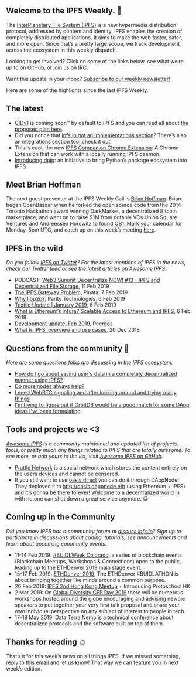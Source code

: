 ## Welcome to the IPFS Weekly. 👋

The [InterPlanetary File System (IPFS)](https://ipfs.io/) is a new hypermedia distribution protocol, addressed by content and identity. IPFS enables the creation of completely distributed applications. It aims to make the web faster, safer, and more open. Since that’s a pretty large scope, we track development across the ecosystem in this weekly dispatch.

Looking to get involved? Click on some of the links below, see what we’re up to on [GitHub](https://github.com/ipfs), or join us on [IRC](https://riot.im/app/#/room/#ipfs:matrix.org).

Want this update in your inbox? [Subscribe to our weekly newsletter!](https://tinyletter.com/ipfsnewsletter)

Here are some of the highlights since the last IPFS Weekly.

## The latest

+ [CIDv1](https://github.com/multiformats/cid) is coming soon™ by default to IPFS and you can read all about [the proposed plan here](https://github.com/ipfs/ipfs/issues/337).
+ Did you notice that [ipfs.io got an implementations section](https://ipfs.io/#implementations)? There’s also an integrations section too, check it out!
+ This is cool, the new [IPFS Companion Chrome Extension](https://chrome.google.com/webstore/detail/ipfs-companion/nibjojkomfdiaoajekhjakgkdhaomnch/): A Chrome Extension that can work with a locally running IPFS daemon.
+ [Introducing dpip](https://github.com/AuHau/dpip/issues/1): an initiative to bring Python’s package ecosystem into IPFS.


## Meet Brian Hoffman

The next guest presenter at the IPFS Weekly Call is [Brian Hoffman](https://twitter.com/brianchoffman). Brian began OpenBazaar when he forked the open source code from the 2014 Toronto Hackathon award winning DarkMarket, a decentralized Bitcoin marketplace, and went on to raise $1M from notable VCs Union Square Ventures and Andreessen Horowitz to found [OB1](https://ob1.io/). Mark your calendar for Monday, 5pm UTC, and catch up on this week’s meeting [here](https://github.com/ipfs/team-mgmt/issues/866). 

 
## IPFS in the wild
*Do you follow [IPFS on Twitter](https://twitter.com/IPFSbot)? For the latest mentions of IPFS in the news, check our Twitter feed or see the [latest articles on Awesome IPFS](https://awesome.ipfs.io/categories/articles/).* 

+ PODCAST: [Web3 Summit Decentralize NOW! #13 - IPFS and Decentralized File Storage](http://dattpodcastnetwork.libsyn.com/web3-summit-decentralize-now-13-ipfs-and-decentralized-file-storage?platform=hootsuite), 11 Feb 2019
+ [The IPFS Gateway Problem](https://medium.com/pinata/the-ipfs-gateway-problem-64bbe7eb8170), Pinata, 7 Feb 2019
+ [Why libp2p?](https://medium.com/paritytech/why-libp2p-13085ed0c9c8), Parity Technologies, 6 Feb 2019
+ [Textile Update | January 2019](https://medium.com/textileio/textile-update-january-2019-fa4203c4856a), 6 Feb 2019
+ [What is Ethereum’s Infura? Scalable Access to Ethereum and IPFS](https://blockonomi.com/ethereum-infura/), 6 Feb 2019
+ [Development update, Feb 2019](https://peergos.org/blog), Peergos
+ [What is IPFS: overview and use cases](https://dao.casino/blog/what-is-ipfs/), 20 Dec 2018


## Questions from the community 🤔
*Here are some questions folks are discussing in the IPFS ecosystem.*

+ [How do I go about saving user's data in a completely decentralized manner using IPFS?](https://www.reddit.com/r/ipfs/comments/ao4qwj/possible_to_use_ipfs_for_user_authentication/)
+ [Do more nodes always help?](https://www.reddit.com/r/ipfs/comments/ansg57/do_more_nodes_always_help/)
+ [I need WebRTC signaling and after looking around and trying many things](https://discuss.ipfs.io/t/using-pubsub-in-js-ipfs-for-webrtc-signaling/4848)
+ [I'm trying to figure out if OrbitDB would be a good match for some DApp ideas I've been formulating](https://www.reddit.com/r/ipfs/comments/apu2t7/technical_orbitdb_overviewguidelines/)


## Tools and projects we <3
*[Awesome IPFS](https://awesome.ipfs.io/) is a community maintained and updated list of projects, tools, or pretty much any things related to IPFS that are totally awesome. To see more, or add yours to the list, visit [Awesome IPFS on GitHub](https://github.com/ipfs/awesome-ipfs).* 

+ [Prattle Network](https://prattle.tk/) is a social network which stores the content entirely on the users devices and cannot be censored.
+ If you still want to use [oasis.direct](http://oasis.direct) you can do it through DAppNode! They deployed it to http://oasis.dappnode.eth (using Ethereum + IPFS) and it’s gonna be there forever! Welcome to a decentralized world in with no one can shut down a great service anymore. 😀


## Coming up in the Community
*Did you know IPFS has a community forum at [discuss.ipfs.io](https://discuss.ipfs.io/)? Sign up to participate in discussions about coding, tutorials, see announcements and learn about upcoming community events.*

+ 11-14 Feb 2019: [#BUIDLWeek Colorado](https://www.ethdenver.com/buidlweek/), a series of blockchain events (Blockchain Meetups, Workshops & Connections) open to the public, leading up to the ETHDenver 2019 main stage event.
+ 15-17 Feb 2019: [ETHDenver 2019](https://www.ethdenver.com/#venue), The ETHDenver #BUIDLATHON is about bringing together like minds around a common purpose. 
+ 26 Feb 2019: [IPFS 2nd Hong Kong Meetup](https://www.meetup.com/Hong-Kong-IPFS-Meetup/events/258784575/) + Introducing Protoschool HK
+ 2 Mar 2019: On [Global Diversity CFP Day 2019](https://www.globaldiversitycfpday.com/) there will be numerous workshops hosted around the globe encouraging and advising newbie speakers to put together your very first talk proposal and share your own individual perspective on any subject of interest to people in tech.
+ 17-18 May 2019: [Data Terra Nemo](https://dtn.is/) is a technical conference about decentralized protocols and the software built on top of them.


## Thanks for reading ☺️

That’s it for this week’s news on all things IPFS. If we missed something, [reply to this email](mailto:newsletter@ipfs.io) and let us know! That way we can feature you in next week’s edition. 

